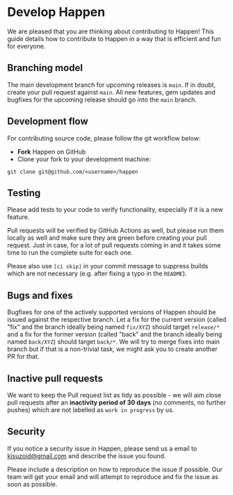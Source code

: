# Develop Happen

We are pleased that you are thinking about contributing to Happen! This guide details how to contribute to Happen in a way that is efficient and fun for everyone.

## Branching model

The main development branch for upcoming releases is `main`.
If in doubt, create your pull request against `main`.
All new features, gem updates and bugfixes for the upcoming release should go into the `main` branch.

## Development flow

For contributing source code, please follow the git workflow below:

- **Fork** Happen on GitHub
- Clone your fork to your development machine:

```
git clone git@github.com/<username>/happen
```

## Testing

Please add tests to your code to verify functionality, especially if it is a new feature.

Pull requests will be verified by GitHub Actions as well,
but please run them locally as well and make sure they are green before creating your pull request.
Just in case, for a lot of pull requests coming in and it takes some time to run the complete suite for each one.

Please also use `[ci skip]` in your commit message to suppress builds which are not necessary
(e.g. after fixing a typo in the `README`).


## Bugs and fixes

Bugfixes for one of the actively supported versions of Happen should be issued against the respective branch.
Let a fix for the current version (called "fix" and the branch ideally being named `fix/XYZ`)
should target `release/*` and a fix for the former version
(called "back" and the branch ideally being named `back/XYZ`)
should target `back/*`. We will try to merge fixes into main branch
but if that is a non-trivial task, we might ask you to create another PR for that.

## Inactive pull requests

We want to keep the Pull request list as tidy as possible - we will aim close pull requests
after an **inactivity period of 30 days** (no comments, no further pushes)
which are not labelled as `work in progress` by us.

## Security

If you notice a security issue in Happen, please send us a email to kisuzoid@gmail.com and describe the issue you found.

Please include a description on how to reproduce the issue if possible. Our team will get your email and will attempt to reproduce and fix the issue as soon as possible.

